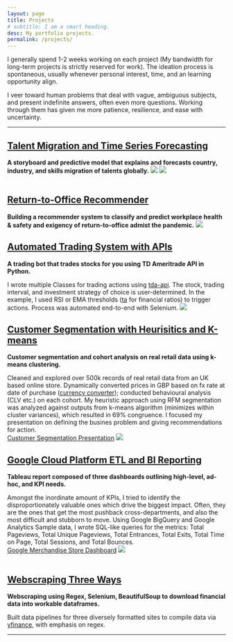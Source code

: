 ```yaml
---
layout: page
title: Projects
# subtitle: I am a smart heading.
desc: My portfolio projects.
permalink: /projects/
---
```


<div class="pretty-links">

    
<div class="lead lead-about">

I generally spend 1-2 weeks working on each project (My bandwidth for long-term projects is strictly reserved for work). The ideation process is spontaneous, usually whenever personal interest, time, and an learning opportunity align.

I veer toward human problems that deal with vague, ambiguous subjects, and present indefinite answers, often even more questions. Working through them has given me more patience, resilience, and ease with uncertainty. 
    
<div style="text-align: left">
    
<!-- {::nomarkdown} 
<figure class="site-profile">
    <img src="{{ site.baseurl }}/assets/img/profile.png">
</figure>
{:/} -->

---
## [Talent Migration and Time Series Forecasting](https://public.tableau.com/app/profile/dea.wang/viz/WorldBankLinkedInInsights/StoryInsights)
**A storyboard and predictive model that explains and forecasts country, industry, and skills migration of talents globally.** 
<img src="{{ site.baseurl }}/assets/img/git.talentmigration1.png">
<img src="{{ site.baseurl }}/assets/img/git.talentmigration2.png">    
<br>  
    
## <i class='fa fa-file-text'></i>[Return-to-Office Recommender](/assets/pdf/git.o2analytics.pdf)
**Building a recommender system to classify and predict workplace health & safety and exigency of return-to-office admist the pandemic.**
<img src="{{ site.baseurl }}/assets/img/git.office.png">
<br>  

## [Automated Trading System with APIs](https://github.com/deawyk/Automated-Trading-System-via-APIs/blob/main/automated%20trading%20tda%20api.py)
**A trading bot that trades stocks for you using TD Ameritrade API in Python.**
    
I wrote multiple Classes for trading actions using [tda-api](https://pypi.org/project/tda-api/). The stock, trading interval, and investment strategy of choice is user-determined. In the example, I used RSI or EMA thresholds ([ta](https://technical-analysis-library-in-python.readthedocs.io/en/latest/) for financial ratios) to trigger actions. Process was automated end-to-end with Selenium.
<img src="{{ site.baseurl }}/assets/img/git.tb1.png">
<br>    
    
    
## [Customer Segmentation with Heurisitics and K-means](https://github.com/deawyk/Customer-Segmentation-via-KMeans/blob/main/CS_KMeans.ipynb)
**Customer segmentation and cohort analysis on real retail data using k-means clustering.**
    
Cleaned and explored over 500k records of real retail data from an UK based online store. Dynamically converted prices in GBP based on fx rate at date of purchase ([currency converter](https://pypi.org/project/CurrencyConverter/)); conducted behavioural analysis (CLV etc.) on each cohort. My heuristic approach using RFM segmentation was analyzed against outputs from k-means algorithm (minimizes within cluster variances), which resulted in 69% congruence. I focused my presentation on defining the busines problem and giving recommendations for action.<br>
<i class='fa fa-file-text'></i>[Customer Segmentation Presentation](/assets/pdf/git.customerseg.pdf)
<img src="{{ site.baseurl }}/assets/img/git.cs1.png">
<br>
    
    
## [Google Cloud Platform ETL and BI Reporting](https://github.com/deawyk/Google-Analytics-KPIs-via-Google-BigQuery/blob/main/BigQuery%20Script.sql)
**Tableau report composed of three dashboards outlining high-level, ad-hoc, and KPI needs.**
    
Amongst the inordinate amount of KPIs, I tried to identify the disproportionately valuable ones which drive the biggest impact. Often, they are the ones that get the most pushback cross-departments, and also the most difficult and stubborn to move. Using Google BigQuery and Google Analytics Sample data, I wrote SQL-like queries for the metrics: Total Pageviews, Total Unique Pageviews, Total Entrances, Total Exits, Total Time on Page, Total Sessions, and Total Bounces.<br>
[Google Merchandise Store Dashboard](https://public.tableau.com/views/gms_16221492319430/1?:language=en-US&:display_count=n&:origin=viz_share_link)
<img src="{{ site.baseurl }}/assets/img/git.ga1.png">          
<br>
    
    
## [Webscraping Three Ways](https://github.com/deawyk/Webscraping-Three-Ways/blob/main/pipeline.py)
**Webscraping using Regex, Selenium, BeautifulSoup to download financial data into workable dataframes.**
    
Built data pipelines for three diversely formatted sites to compile data via [yfinance](https://pypi.org/project/yfinance/), with emphasis on regex.
    
---

